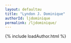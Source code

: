 ```yaml
---
layout: defaultau
title: "Lyndon J. Dominique"
authorId: ljdominique
permalink: /ljdominique/
---
```

{% include loadAuthor.html %}
<script>
    $(document).ready(function(){
        showAuthorBio('{{ page.authorId }}');
   });
</script>
